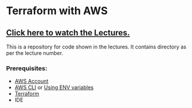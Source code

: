 # Terraform with AWS

## [Click here to watch the Lectures.]()

This is a repository for code shown in the lectures. It contains directory as per the lecture number.

### Prerequisites:
- [AWS Account](https://aws.amazon.com/resources/create-account/)
- [AWS CLI](https://docs.aws.amazon.com/cli/latest/userguide/getting-started-install.html) or [Using ENV variables](https://docs.aws.amazon.com/cli/latest/userguide/cli-configure-envvars.html) 
- [Terraform](https://developer.hashicorp.com/terraform/install?product_intent=terraform)
- IDE
